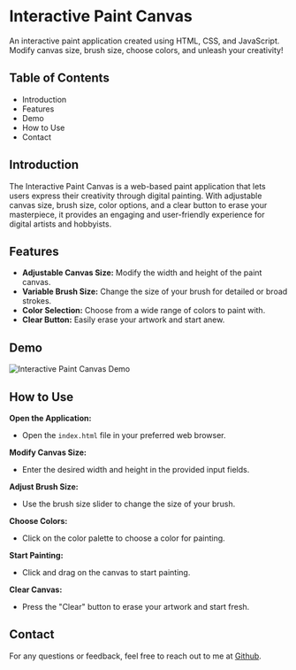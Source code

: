 # Interactive Paint Canvas

An interactive paint application created using HTML, CSS, and JavaScript. Modify canvas size, brush size, choose colors, and unleash your creativity!

## Table of Contents

- Introduction
- Features
- Demo
- How to Use
- Contact

## Introduction

The Interactive Paint Canvas is a web-based paint application that lets users express their creativity through digital painting. With adjustable canvas size, brush size, color options, and a clear button to erase your masterpiece, it provides an engaging and user-friendly experience for digital artists and hobbyists.

## Features

- **Adjustable Canvas Size:** Modify the width and height of the paint canvas.
- **Variable Brush Size:** Change the size of your brush for detailed or broad strokes.
- **Color Selection:** Choose from a wide range of colors to paint with.
- **Clear Button:** Easily erase your artwork and start anew.

## Demo

![Interactive Paint Canvas Demo](https://media4.giphy.com/media/v1.Y2lkPTc5MGI3NjExajFmZGxmb2Z4bmRqaWEyczkwbWJqcGQ5OXh3Y2J1ZHRndmpjZHYzdyZlcD12MV9pbnRlcm5hbF9naWZfYnlfaWQmY3Q9Zw/sPVKYiSpXpFeaDxc2x/giphy.gif)

## How to Use

**Open the Application:**
- Open the `index.html` file in your preferred web browser.

**Modify Canvas Size:**
- Enter the desired width and height in the provided input fields.

**Adjust Brush Size:**
- Use the brush size slider to change the size of your brush.

**Choose Colors:**
- Click on the color palette to choose a color for painting.

**Start Painting:**
- Click and drag on the canvas to start painting.

**Clear Canvas:**
- Press the "Clear" button to erase your artwork and start fresh.

## Contact

For any questions or feedback, feel free to reach out to me at [Github](https://github.com/Abd3lrahman44).
